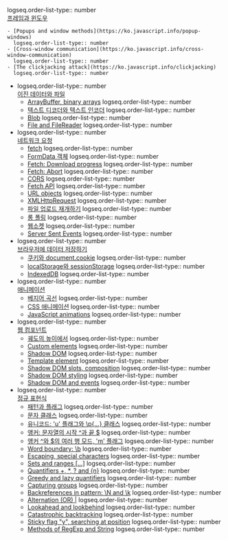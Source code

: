 logseq.order-list-type:: number  
[프레임과 윈도우](https://ko.javascript.info/frames-and-windows)

	- [Popups and window methods](https://ko.javascript.info/popup-windows)
	  logseq.order-list-type:: number
	- [Cross-window communication](https://ko.javascript.info/cross-window-communication)
	  logseq.order-list-type:: number
	- [The clickjacking attack](https://ko.javascript.info/clickjacking)
	  logseq.order-list-type:: number
- logseq.order-list-type:: number  
  [이진 데이터와 파일](https://ko.javascript.info/binary)
	- [ArrayBuffer, binary arrays](https://ko.javascript.info/arraybuffer-binary-arrays)
	  logseq.order-list-type:: number
	- [텍스트 디코더와 텍스트 인코더](https://ko.javascript.info/text-decoder)
	  logseq.order-list-type:: number
	- [Blob](https://ko.javascript.info/blob)
	  logseq.order-list-type:: number
	- [File and FileReader](https://ko.javascript.info/file)
	  logseq.order-list-type:: number
- logseq.order-list-type:: number  
  [네트워크 요청](https://ko.javascript.info/network)
	- [fetch](https://ko.javascript.info/fetch)
	  logseq.order-list-type:: number
	- [FormData 객체](https://ko.javascript.info/formdata)
	  logseq.order-list-type:: number
	- [Fetch: Download progress](https://ko.javascript.info/fetch-progress)
	  logseq.order-list-type:: number
	- [Fetch: Abort](https://ko.javascript.info/fetch-abort)
	  logseq.order-list-type:: number
	- [CORS](https://ko.javascript.info/fetch-crossorigin)
	  logseq.order-list-type:: number
	- [Fetch API](https://ko.javascript.info/fetch-api)
	  logseq.order-list-type:: number
	- [URL objects](https://ko.javascript.info/url)
	  logseq.order-list-type:: number
	- [XMLHttpRequest](https://ko.javascript.info/xmlhttprequest)
	  logseq.order-list-type:: number
	- [파일 업로드 재개하기](https://ko.javascript.info/resume-upload)
	  logseq.order-list-type:: number
	- [롱 폴링](https://ko.javascript.info/long-polling)
	  logseq.order-list-type:: number
	- [웹소켓](https://ko.javascript.info/websocket)
	  logseq.order-list-type:: number
	- [Server Sent Events](https://ko.javascript.info/server-sent-events)
	  logseq.order-list-type:: number
- logseq.order-list-type:: number  
  [브라우저에 데이터 저장하기](https://ko.javascript.info/data-storage)
	- [쿠키와 document.cookie](https://ko.javascript.info/cookie)
	  logseq.order-list-type:: number
	- [localStorage와 sessionStorage](https://ko.javascript.info/localstorage)
	  logseq.order-list-type:: number
	- [IndexedDB](https://ko.javascript.info/indexeddb)
	  logseq.order-list-type:: number
- logseq.order-list-type:: number  
  [애니메이션](https://ko.javascript.info/animation)
	- [베지어 곡선](https://ko.javascript.info/bezier-curve)
	  logseq.order-list-type:: number
	- [CSS 애니메이션](https://ko.javascript.info/css-animations)
	  logseq.order-list-type:: number
	- [JavaScript animations](https://ko.javascript.info/js-animation)
	  logseq.order-list-type:: number
- logseq.order-list-type:: number  
  [웹 컴포넌트](https://ko.javascript.info/web-components)
	- [궤도의 높이에서](https://ko.javascript.info/webcomponents-intro)
	  logseq.order-list-type:: number
	- [Custom elements](https://ko.javascript.info/custom-elements)
	  logseq.order-list-type:: number
	- [Shadow DOM](https://ko.javascript.info/shadow-dom)
	  logseq.order-list-type:: number
	- [Template element](https://ko.javascript.info/template-element)
	  logseq.order-list-type:: number
	- [Shadow DOM slots, composition](https://ko.javascript.info/slots-composition)
	  logseq.order-list-type:: number
	- [Shadow DOM styling](https://ko.javascript.info/shadow-dom-style)
	  logseq.order-list-type:: number
	- [Shadow DOM and events](https://ko.javascript.info/shadow-dom-events)
	  logseq.order-list-type:: number
- logseq.order-list-type:: number  
  [정규 표현식](https://ko.javascript.info/regular-expressions)
	- [패턴과 플래그](https://ko.javascript.info/regexp-introduction)
	  logseq.order-list-type:: number
	- [문자 클래스](https://ko.javascript.info/regexp-character-classes)
	  logseq.order-list-type:: number
	- [유니코드: 'u' 플래그와 \p{...} 클래스](https://ko.javascript.info/regexp-unicode)
	  logseq.order-list-type:: number
	- [앵커: 문자열의 시작 ^과 끝 $](https://ko.javascript.info/regexp-anchors)
	  logseq.order-list-type:: number
	- [앵커 ^와 $의 여러 행 모드, 'm' 플래그](https://ko.javascript.info/regexp-multiline-mode)
	  logseq.order-list-type:: number
	- [Word boundary: \b](https://ko.javascript.info/regexp-boundary)
	  logseq.order-list-type:: number
	- [Escaping, special characters](https://ko.javascript.info/regexp-escaping)
	  logseq.order-list-type:: number
	- [Sets and ranges [...]](https://ko.javascript.info/regexp-character-sets-and-ranges)
	  logseq.order-list-type:: number
	- [Quantifiers +, *, ? and {n}](https://ko.javascript.info/regexp-quantifiers)
	  logseq.order-list-type:: number
	- [Greedy and lazy quantifiers](https://ko.javascript.info/regexp-greedy-and-lazy)
	  logseq.order-list-type:: number
	- [Capturing groups](https://ko.javascript.info/regexp-groups)
	  logseq.order-list-type:: number
	- [Backreferences in pattern: \N and \k<name>](https://ko.javascript.info/regexp-backreferences)
	  logseq.order-list-type:: number
	- [Alternation (OR) |](https://ko.javascript.info/regexp-alternation)
	  logseq.order-list-type:: number
	- [Lookahead and lookbehind](https://ko.javascript.info/regexp-lookahead-lookbehind)
	  logseq.order-list-type:: number
	- [Catastrophic backtracking](https://ko.javascript.info/regexp-catastrophic-backtracking)
	  logseq.order-list-type:: number
	- [Sticky flag "y", searching at position](https://ko.javascript.info/regexp-sticky)
	  logseq.order-list-type:: number
	- [Methods of RegExp and String](https://ko.javascript.info/regexp-methods)
	  logseq.order-list-type:: number
